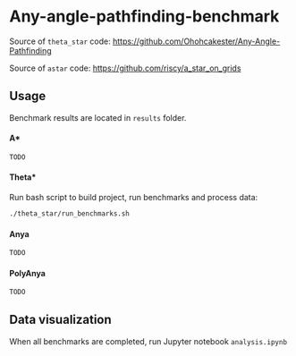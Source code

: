 # Any-angle-pathfinding-benchmark

Source of `theta_star` code: https://github.com/Ohohcakester/Any-Angle-Pathfinding 

Source of `astar` code: https://github.com/riscy/a_star_on_grids

## Usage

Benchmark results are located in `results` folder.

#### A*

```bash
TODO
```

#### Theta*
Run bash script to build project, run benchmarks and process data:
```bash
./theta_star/run_benchmarks.sh 
```

#### Anya

```bash
TODO
```

#### PolyAnya

```bash
TODO
```

## Data visualization

When all benchmarks are completed, run Jupyter notebook `analysis.ipynb`
